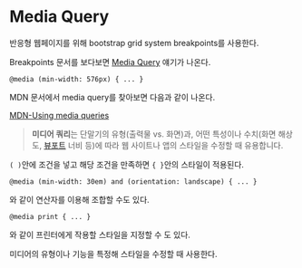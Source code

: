 # Media Query

반응형 웹페이지를 위해 bootstrap grid system breakpoints를 사용한다.

Breakpoints 문서를 보다보면 [Media Query](https://getbootstrap.com/docs/5.1/layout/breakpoints/#media-queries) 얘기가 나온다.

`@media (min-width: 576px) { ... }`

MDN 문서에서 media query를 찾아보면 다음과 같이 나온다.

[MDN-Using media queries](https://developer.mozilla.org/ko/docs/Web/CSS/Media_Queries/Using_media_queries)

> **미디어 쿼리**는 단말기의 유형(출력물 vs. 화면)과, 어떤 특성이나 수치(화면 해상도, [뷰포트](https://developer.mozilla.org/ko/docs/Glossary/Viewport) 너비 등)에 따라 웹 사이트나 앱의 스타일을 수정할 때 유용합니다.

`( )`안에 조건을 넣고 해당 조건을 만족하면 `{ }`안의 스타일이 적용된다.

`@media (min-width: 30em) and (orientation: landscape) { ... }`

와 같이 연산자를 이용해 조합할 수도 있다.

`@media print { ... }`

와 같이 프린터에게 작용할 스타일을 지정할 수 도 있다.

미디어의 유형이나 기능을 특정해 스타일을 수정할 때 사용한다.

